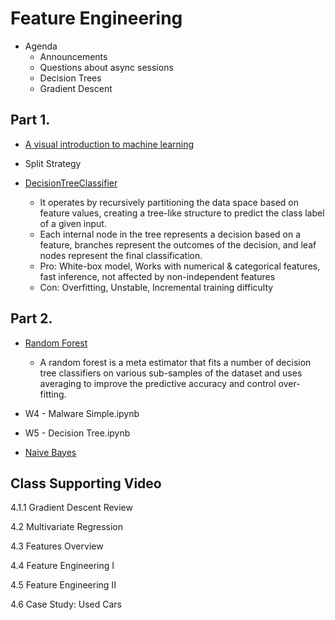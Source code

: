 # Feature Engineering

* Agenda
  - Announcements
  - Questions about async sessions
  - Decision Trees
  - Gradient Descent

## Part 1.

* [A visual introduction to machine learning](http://www.r2d3.us/visual-intro-to-machine-learning-part-1/)

* Split Strategy

* [DecisionTreeClassifier](https://scikit-learn.org/stable/modules/generated/sklearn.tree.DecisionTreeClassifier.html)
  -  It operates by recursively partitioning the data space based on feature values, creating a tree-like structure to predict the class label of a given input.
  -  Each internal node in the tree represents a decision based on a feature, branches represent the outcomes of the decision, and leaf nodes represent the final classification.
  -  Pro: White-box model, Works with numerical & categorical features, fast inference, not affected by non-independent features
  -  Con: Overfitting, Unstable, Incremental training difficulty

## Part 2.

* [Random Forest](https://scikit-learn.org/stable/modules/generated/sklearn.ensemble.RandomForestClassifier.html)
  - A random forest is a meta estimator that fits a number of decision tree classifiers on various sub-samples of the dataset and uses averaging to improve the predictive accuracy and control over-fitting.

* W4 - Malware Simple.ipynb

* W5 - Decision Tree.ipynb

* [Naive Bayes](https://scikit-learn.org/stable/modules/naive_bayes.html)

## Class Supporting Video

4.1.1 Gradient Descent Review

4.2 Multivariate Regression

4.3 Features Overview

4.4 Feature Engineering I

4.5 Feature Engineering II

4.6 Case Study: Used Cars

